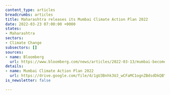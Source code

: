 ```yaml
---
content_type: articles
breadcrumbs: articles
title: Maharashtra releases its Mumbai Climate Action Plan 2022
date: 2022-03-23 07:00:00 +0000
states:
- Maharashtra
sectors:
- Climate Change
subsectors: []
sources:
- name: Bloomberg
  url: https://www.bloomberg.com/news/articles/2022-03-13/mumbai-becomes-first-south-asian-city-to-detail-net-zero-roadmap
details:
- name: Mumbai Climate Action Plan 2022
  url: https://drive.google.com/file/d/1gU3Bnhk3UJ_wCFaMC1ognZBdsdDkQBY1/view
is_newsletter: false

---
```

